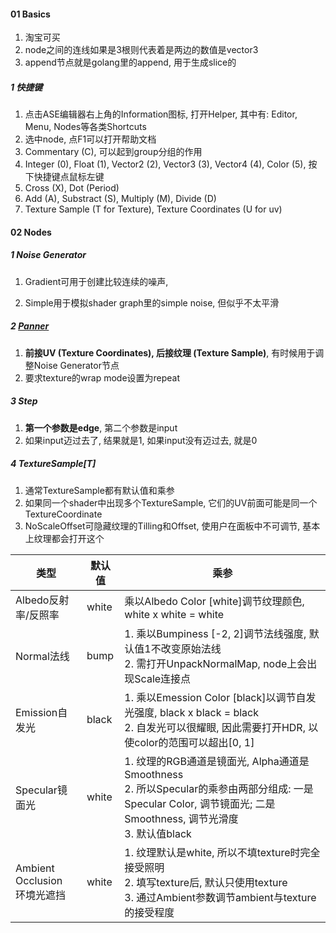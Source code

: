 

#### 01 Basics

1. 淘宝可买
2. node之间的连线如果是3根则代表着是两边的数值是vector3
3. append节点就是golang里的append, 用于生成slice的



##### 1 快捷键

1. 点击ASE编辑器右上角的Information图标, 打开Helper, 其中有: Editor, Menu, Nodes等各类Shortcuts
2. 选中node, 点F1可以打开帮助文档
3. Commentary (C), 可以起到group分组的作用
4. Integer (0), Float (1),  Vector2 (2), Vector3 (3), Vector4 (4), Color (5), 按下快捷键点鼠标左键
5. Cross (X), Dot (Period)
6. Add (A), Substract (S), Multiply (M), Divide (D)
7. Texture Sample (T for Texture), Texture Coordinates (U for uv)



#### 02 Nodes

##### 1 Noise Generator

1. Gradient可用于创建比较连续的噪声, 

2. Simple用于模拟shader graph里的simple noise, 但似乎不太平滑

   

##### 2 [Panner](http://wiki.amplify.pt/index.php?title=Unity_Products:Amplify_Shader_Editor/Panner)

1. **前接UV (Texture Coordinates), 后接纹理 (Texture Sample)**, 有时候用于调整Noise Generator节点
2. 要求texture的wrap mode设置为repeat



##### 3 Step

1. **第一个参数是edge**, 第二个参数是input
2. 如果input迈过去了, 结果就是1, 如果input没有迈过去, 就是0



##### 4 TextureSample[T]

1. 通常TextureSample都有默认值和乘参
2. 如果同一个shader中出现多个TextureSample, 它们的UV前面可能是同一个TextureCoordinate
3. NoScaleOffset可隐藏纹理的Tilling和Offset, 使用户在面板中不可调节, 基本上纹理都会打开这个



| 类型                              | 默认值 | 乘参                                                         |
| --------------------------------- | ------ | ------------------------------------------------------------ |
| Albedo反射率/反照率               | white  | 乘以Albedo Color [white]调节纹理颜色, white x white = white  |
| Normal法线                        | bump   | 1. 乘以Bumpiness [-2, 2]调节法线强度, 默认值1不改变原始法线<br />2. 需打开UnpackNormalMap, node上会出现Scale连接点 |
| Emission自发光                    | black  | 1. 乘以Emession Color [black]以调节自发光强度, black x black = black<br />2. 自发光可以很耀眼, 因此需要打开HDR, 以使color的范围可以超出[0, 1] |
| Specular镜面光                    | white  | 1. 纹理的RGB通道是镜面光, Alpha通道是Smoothness<br />2. 所以Specular的乘参由两部分组成: 一是Specular Color, 调节镜面光; 二是Smoothness, 调节光滑度<br />3. 默认值black |
| Ambient Occlusion<br />环境光遮挡 | white  | 1. 纹理默认是white, 所以不填texture时完全接受照明<br />2. 填写texture后, 默认只使用texture<br />3. 通过Ambient参数调节ambient与texture的接受程度 |

